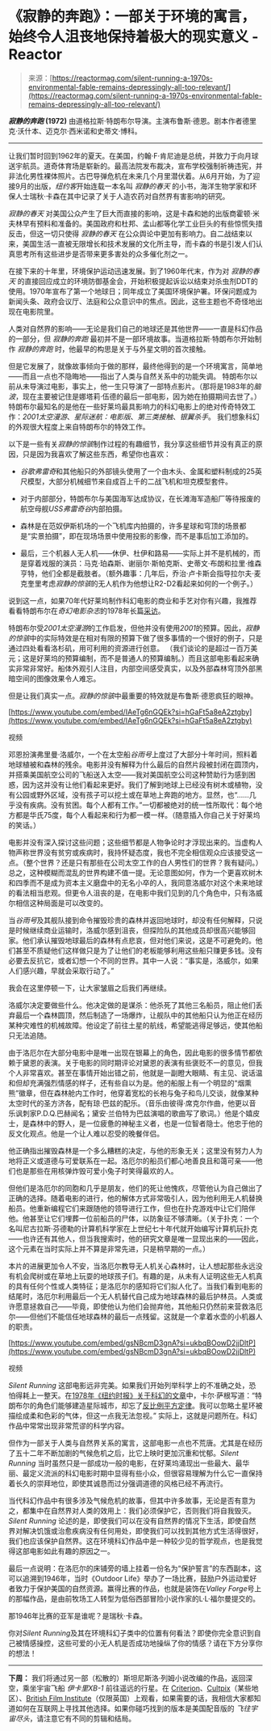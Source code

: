 <!--yml

category: 未分类

date: 2024-05-29 12:32:41

-->

# 《寂静的奔跑》：一部关于环境的寓言，始终令人沮丧地保持着极大的现实意义 - Reactor

> 来源：[https://reactormag.com/silent-running-a-1970s-environmental-fable-remains-depressingly-all-too-relevant/](https://reactormag.com/silent-running-a-1970s-environmental-fable-remains-depressingly-all-too-relevant/)

<article-content class="block prose js-article-content prose--article">***寂静的奔跑* (1972)** 由道格拉斯·特朗布尔导演。主演布鲁斯·德恩。剧本作者德里克·沃什本、迈克尔·西米诺和史蒂文·博科。

* * *

让我们暂时回到1962年的夏天。在美国，约翰·F·肯尼迪是总统，并致力于向月球送宇航员。道奇体育场是崭新的。最高法院发布裁决，宣布学校强制祈祷违宪，并非法化男性裸体照片。古巴导弹危机在未来几个月里潜伏着。从6月开始，为了迎接9月的出版，*纽约客*开始连载一本名叫 *寂静的春天* 的小书，海洋生物学家和环保人士瑞秋·卡森在其中记录了关于人造农药对自然界有害影响的研究。

*寂静的春天* 对美国公众产生了巨大而直接的影响，这是卡森和她的出版商霍顿·米夫林早有预料和准备的。美国政府和杜邦、孟山都等化学工业巨头的有些惊慌失措反击，但这一切只使得 *寂静的春天* 在公众舆论中更加有影响力。自二战结束以来，美国生活一直被无限增长和技术发展的文化所主导，而卡森的书是引发人们认真思考所有这些进步是否带来更多害处的众多催化剂之一。

在接下来的十年里，环境保护运动迅速发展。到了1960年代末，作为对 *寂静的春天* 的直接回应成立的环境防御基金会，开始积极提起诉讼以结束对杀虫剂DDT的使用。1970年宣布了第一个地球日；同年成立了美国环境保护署。环保问题成为新闻头条、政府会议厅、法庭和公众意识中的焦点。因此，这些主题也不奇怪地出现在电影院里。

人类对自然界的影响——无论是我们自己的地球还是其他世界——一直是科幻作品的一部分，但 *寂静的奔跑* 最初并不是一部环境故事。当道格拉斯·特朗布尔开始制作 *寂静的奔跑* 时，他最早的构思是关于与外星文明的首次接触。

但是它发展了，就像故事倾向于做的那样，最终他得到的是一个环境寓言，简单地——而且一点也不隐晦地——指出了人类与自然关系中的功能失调。 特朗布尔以前从未导演过电影，事实上，他一生只导演了一部特点影片。（那将是1983年的*脑波*，现在主要被记住是娜塔莉·伍德的最后一部电影，因为她在拍摄期间去世了。）特朗布尔最知名的是他在一些好莱坞最具影响力的科幻电影上的绝对传奇特效工作：*2001太空漫游*、*星际迷航：电影版*、*第三类接触*、*银翼杀手*。 我们想象科幻的外观很大程度上来自特朗布尔的特效工作。

以下是一些有关*寂静的惊骇*制作过程的有趣细节，我分享这些细节并没有真正的原因，只是因为我喜欢了解这些东西，希望你也喜欢：

+   *谷歌弗雷奇*和其他船只的外部镜头使用了一个由木头、金属和塑料制成的25英尺模型，大部分机械细节来自成百上千的二战飞机和坦克模型套件。

+   对于内部部分，特朗布尔与美国海军达成协议，在长滩海军造船厂等待报废的航空母舰*USS弗雷奇谷*内部拍摄。

+   森林是在范奴伊斯机场的一个飞机库内拍摄的，许多星球和穹顶的场景都是“实景拍摄”，即在现场场景中使用投影的影像，而不是事后加工添加的。

+   最后，三个机器人无人机——休伊、杜伊和路易——实际上并不是机械的，而是穿着戏服的演员：马克·珀森斯、谢丽尔·斯帕克斯、史蒂文·布朗和拉里·维森亨特，他们全都是截肢者。（额外趣事：几年后，乔治·卢卡斯会指导拉尔夫·麦克奎里考虑*寂静的惊骇*的无人机作为他想让R2-D2看起来如何的一个例子。）

说到这一点，如果70年代好莱坞制作科幻电影的商业和手艺对你有兴趣，我推荐看看特朗布尔在*奇幻电影杂志*的1978年长篇[采访](https://archive.org/details/Fantastic_Films_003_August_1978_vol1_no3_c2c-Tranzor-HQS/page/n5/mode/2up)。

特朗布尔受*2001太空漫游*的工作启发，但他并没有使用*2001*的预算。因此，*寂静的惊骇*中的实际特效是在相对有限的预算下做了很多事情的一个很好的例子，只是通过四处看看洛杉矶，用可利用的资源进行创意。 （我们谈论的是超过一百万美元；这是好莱坞的预算编制，而不是普通人的预算编制。）而且这部电影看起来确实非常非常好。船体外观引人注目，内部空间感受真实，以及外部森林穹顶外部黑暗空间的图像效果令人难忘。

但是让我们真实一点。*寂静的惊骇*中最重要的特效就是布鲁斯·德恩疯狂的眼神。

[https://www.youtube.com/embed/IAeTg6nGQEk?si=hGaFt5a8eA2ztgby](https://www.youtube.com/embed/IAeTg6nGQEk?si=hGaFt5a8eA2ztgby)

视频

邓恩扮演弗里曼·洛威尔，一个在太空船*谷雨号*上度过了大部分十年时间，照料着地球植被和森林的残余。电影并没有解释为什么最后的自然片段被封闭在圆顶内，并搭乘美国航空公司的飞船送入太空——我对美国航空公司这种赞助行为感到困惑，因为这并没有让他们看起来更好。我们了解到地球上已经没有树木或植物，没有公园或野外区域，没有孩子可以挖土或在草地上奔跑的地方。显然，也“……几乎没有疾病。没有贫困。每个人都有工作。”一切都被绝对的统一性所取代：每个地方都是华氏75度，每个人看起来和行为都一模一样。（随意插入你自己关于好莱坞的笑话。）

电影并没有深入探讨这些问题；这些细节都是人物争论时才浮现出来的。当虚构人物声称世界没有贫穷或疾病时，我持怀疑态度，我也不完全相信观众应该接受这一点。（整个世界？还是只有那些在公司太空工作的白人男性们的世界？我有疑问。）总之，这种模糊而混乱的世界构建不值一提。无论意图如何，作为一个更喜欢树木和四季而不是成为资本主义磨盘中的无名小卒的人，我同意洛威尔对这个未来地球的看法相当悲观。但更令人沮丧的是，在电影中我们见到的几个角色中，只有洛威尔相信这种局面是可以改变的。

当*谷雨号*及其舰队接到命令摧毁珍贵的森林并返回地球时，却没有任何解释，只说是时候继续商业运输时，洛威尔感到沮丧，但探险队的其他成员却很高兴能够回家。他们承认摧毁地球最后的森林有点悲哀，但对他们来说，这是不可避免的。他们甚至不质疑他们这样做只是为了让他们的老板能够利用这些船只赚更多钱。没有必要去反抗它，或者幻想一个不同的世界。其中一人说：“事实是，洛威尔，如果人们感兴趣，早就会采取行动了。”

我会在这里停顿一下，让大家皱眉之后我们再继续。

洛威尔决定要做些什么。他决定做的是谋杀：他杀死了其他三名船员，阻止他们丢弃最后一个森林圆顶，然后制造了一场爆炸，让舰队中的其他船只认为他正在经历某种灾难性的机械故障。他设定了前往土星的航线，希望能逃得足够远，使其他船只无法追随。

由于洛厄尔在大部分电影中是唯一出现在银幕上的角色，因此电影的很多情节都依赖于黛恩的表演。关于电影的同时期评论对黛恩的表演有些褒贬不一的意见，但我个人非常喜欢。甚至在事情开始出错之前，他就是一副瞪大眼睛、有主见、说话温和但却充满强烈情感的样子，还有些自以为是。他的船服上有一个明显的“烟熏熊”徽章，但在森林舱内工作时，他穿着宽松的长袍与兔子和鸟儿交谈，就像某种太空时代的圣方济各，配有琼·巴兹的配乐。（音乐由彼得·席克尔作曲，他更以音乐讽刺家P.D.Q.巴赫闻名；黛安·兰伯特为巴兹演唱的歌曲写了歌词。）他是个嬉皮士，是森林中的野人，是一位疲惫的神秘主义者，也是一位智者隐士。他忠于他的反文化观点。他是一个让人难以忍受的晚餐伴侣。

他正确指出摧毁森林是一个多么糟糕的决定，与他的形象无关；这里没有努力人为地将正义或道德与可爱联系在一起。洛厄尔的船员们都心地善良且和蔼可亲——他们也是那些在用核弹炸毁可爱小兔子时笑得最欢的人。

但他们是洛厄尔的同胞和几乎是朋友，他们的死让他愧疚，尽管他认为自己做出了正确的选择。随着电影的进行，他的解体方式非常吸引人，因为他利用无人机替换船员。他重新编程它们来跟随他的领导进行工作，但也在扑克游戏中让它们陪伴他。他甚至让它们埋葬一位前船员的尸体，以防象征不够清晰。（关于扑克：一个名叫尼古拉斯·芬德勒的计算机科学家在上世纪七十年代就开始编写计算机玩扑克——也许还有其他人，但当我搜索时，他的研究文章是唯一显现出来的——因此，这个元素在当时实际上并不算是非常先进，只是稍早期的一点。）

本片的进展更加令人不安，当洛厄尔教导无人机关心森林时，让人想起那些永远没有机会爬树或在草地上玩耍的地球孩子们。有趣的是，从未有人证明这些无人机真的具有任何个性或人类特征；是洛厄尔的感知将它们拟人化了。当我们看到电影的结尾时，洛厄尔利用最后一个无人机替代自己成为地球森林的最后护林员。人类或许愿意拯救自己——毕竟，即使他认为他们会抛弃他，其他船只仍然前来营救洛厄尔——但他们不能信任地球森林的最后一点残留。这就是一个拿着水壶的小机器人的职责。

[https://www.youtube.com/embed/gsNBcmD3gnA?si=ukbqBOowD2jjDltP](https://www.youtube.com/embed/gsNBcmD3gnA?si=ukbqBOowD2jjDltP)

视频

*Silent Running* 这部电影远非完美。如果我们开始列举科学上的不准确之处，恐怕得耗上一整天。在[1978年《纽约时报》关于科幻的文章](https://www.nytimes.com/1978/05/28/archives/growing-up-with.html)中，卡尔·萨根写道：“特朗布尔的角色们能够建造星际城市，却忘了[反比例平方定律](https://en.wikipedia.org/wiki/Inverse-square_law)。我可以忽略土星环被描绘成柔和色彩的气体，但这一点我无法忽视。” 实际上，这就是问题所在。科幻作品中常常出现非常荒谬的科学内容。

但作为一部关于人类与自然界关系的寓言，这部电影一点也不荒唐。尤其是在经历了五十二年不断加剧的气候危机之后，比它上映时更加沉重和忧郁。*Silent Running* 当时虽然只是一部成功一般的电影，在好莱坞涌现出一些最大、最华丽、最定义流派的科幻电影时期中显得有些小众，但很容易理解为什么它一直保持着长久的崇拜地位，即使其诚恳而过分强调道德的风格已经不再流行。

当代科幻作品中有很多涉及气候危机的故事，但其中许多故事，无论是否有意为之，都集中在自然界对人类的效用上：我们必须保护它，否则我们将自我毁灭。*Silent Running* 论述的是，即使我们可以在没有自然界的情况下生活，即使自然界对解决饥饿或治愈疾病没有任何用处，即使我们可以找到其他方式生活得很好，我们也应该保护自然界。这在环境科幻作品中是一种较少见的哲学观点，也是我觉得这部电影如此有趣的原因之一。

最后一点说明：在洛厄尔的床铺旁的墙上挂着一份名为“保护誓言”的东西副本，这可以追溯到1946年，当时《Outdoor Life》举办了一场比赛，鼓励户外运动爱好者致力于保护美国的自然资源。赢得比赛的作品，也就是装饰在*Valley Forge*号上的那幅作品，是由前牧场工人转型为低俗西部冒险小说作家的L·L·福尔曼提交的。

那1946年比赛的亚军是谁呢？是瑞秋·卡森。

你对*Silent Running*及其在环境科幻子类中的位置有何看法？即使你完全意识到自己被情感操控，这些可爱的小无人机是否成功地操纵了你的情感？请在下方分享你的想法！

* * *

**下周：** 我们将通过另一部（松散的）斯坦尼斯洛·列姆小说改编的作品，返回深空，乘坐宇宙飞船 *伊卡里XB-1* 前往遥远的行星。在 [Criterion](https://www.criterionchannel.com/ikarie-xb-1)、[Cultpix](https://www.cultpix.com/movie/ikarie-xb-1/1069)（某些地区）、[British Film Institute](https://player.bfi.org.uk/subscription/film/watch-ikarie-xb-1-1963-online)（仅限英国）上观看，如果需要的话，我相信大家都知道如何在互联网上寻找其他选择。如果你碰巧找到的版本是美国配音版的 *飞往宇宙尽头*，请注意它有不同的剪辑和结局。 <svg xmlns="http://www.w3.org/2000/svg" class="icon-paragraph-end" viewBox="0 0 31 13" fill="none" aria-labelledby="icon-paragraph-end"><title id="icon-paragraph-end">icon-paragraph-end</title></svg></article-content>

